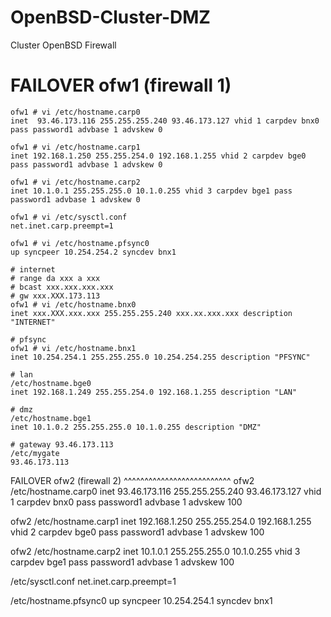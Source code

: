 # OpenBSD-Cluster-DMZ
Cluster OpenBSD Firewall

# FAILOVER ofw1 (firewall 1)

    ofw1 # vi /etc/hostname.carp0
    inet  93.46.173.116 255.255.255.240 93.46.173.127 vhid 1 carpdev bnx0 pass password1 advbase 1 advskew 0

    ofw1 # vi /etc/hostname.carp1
    inet 192.168.1.250 255.255.254.0 192.168.1.255 vhid 2 carpdev bge0 pass password1 advbase 1 advskew 0

    ofw1 # vi /etc/hostname.carp2
    inet 10.1.0.1 255.255.255.0 10.1.0.255 vhid 3 carpdev bge1 pass password1 advbase 1 advskew 0

    ofw1 # vi /etc/sysctl.conf
    net.inet.carp.preempt=1
  
    ofw1 # vi /etc/hostname.pfsync0
    up syncpeer 10.254.254.2 syncdev bnx1

    # internet 
    # range da xxx a xxx
    # bcast xxx.xxx.xxx.xxx 
    # gw xxx.XXX.173.113
    ofw1 # vi /etc/hostname.bnx0
    inet xxx.XXX.xxx.xxx 255.255.255.240 xxx.xx.xxx.xxx description "INTERNET"  

    # pfsync
    ofw1 # vi /etc/hostname.bnx1
    inet 10.254.254.1 255.255.255.0 10.254.254.255 description "PFSYNC"

    # lan
    /etc/hostname.bge0
    inet 192.168.1.249 255.255.254.0 192.168.1.255 description "LAN"

    # dmz
    /etc/hostname.bge1
    inet 10.1.0.2 255.255.255.0 10.1.0.255 description "DMZ"

    # gateway 93.46.173.113
    /etc/mygate
    93.46.173.113


FAILOVER ofw2 (firewall 2)
^^^^^^^^^^^^^^^^^^^^^^^^^^
ofw2 /etc/hostname.carp0
inet  93.46.173.116 255.255.255.240 93.46.173.127 vhid 1 carpdev bnx0 pass password1 advbase 1 advskew 100

ofw2 /etc/hostname.carp1
inet 192.168.1.250 255.255.254.0 192.168.1.255 vhid 2 carpdev bge0 pass password1 advbase 1 advskew 100

ofw2 /etc/hostname.carp2
inet 10.1.0.1 255.255.255.0 10.1.0.255 vhid 3 carpdev bge1 pass password1 advbase 1 advskew 100

/etc/sysctl.conf
net.inet.carp.preempt=1

/etc/hostname.pfsync0
up syncpeer 10.254.254.1 syncdev bnx1


